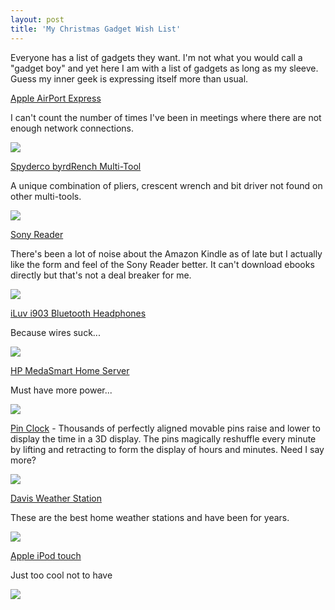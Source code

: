 ```yaml
---
layout: post  
title: 'My Christmas Gadget Wish List'
---
```

Everyone has a list of gadgets they want. I'm not what you would call a "gadget boy" and yet here I am with a list of gadgets as long as my sleeve. Guess my inner geek is expressing itself more than usual.

[Apple AirPort Express](http://store.apple.com/1-800-MY-APPLE/WebObjects/AppleStore.woa/wa/RSLID?mco=AB47AE5&fnode=home/shop_mac/mac_accessories/airport_wireless&nplm=M9470LL/A)

I can't count the number of times I've been in meetings where there are not enough network connections. 

![](http://store.apple.com/Catalog/US/Images/apexpresslearnmore06072004.jpg)

[Spyderco byrdRench Multi-Tool](http://www.rei.com/product/759727)

A unique combination of pliers, crescent wrench and bit driver not found on other multi-tools. 

![](http://media.rei.com/media/g/1221672.jpg)

[Sony Reader](http://products.sel.sony.com/pa/prs/index.html)

There's been a lot of noise about the Amazon Kindle as of late but I actually like the form and feel of the Sony Reader better. It can't download ebooks directly but that's not a deal breaker for me.

![](http://products.sel.sony.com/pa/prs/images/specs_reader.jpg)

[iLuv i903 Bluetooth Headphones](http://www.i-luv.com/iLuv/product_info.php?cPath=74&products_id=302&iLuvid=41ebe584e8fadbee2336eb44bced31f3)

Because wires suck...

![](http://www.i-luv.com/iLuv/images/products/more/i903_main_img.gif)

[HP MedaSmart Home Server](http://www.shopping.hp.com/store/product/product_detail/GG795AA%2523ABA?aoid=41243&kw=hp+mediasmart+home+server)

Must have more power...

![](http://hpshopping.speedera.net/www.shopping.hp.com/shopping/images/products/gg796aa_amd_300.jpg)

[Pin Clock](http://www.amazon.com/Pin-Clock/dp/B000KESO8G/ref=sr_1_10?ie=UTF8&s=home-garden&qid=1197332376&sr=8-10) - Thousands of perfectly aligned movable pins raise and lower to display the time in a 3D display. The pins magically reshuffle every minute by lifting and retracting to form the display of hours and minutes. Need I say more?

![](http://ecx.images-amazon.com/images/I/51FY7hxeTxL._AA280_.jpg)

[Davis Weather Station](http://www.davisnet.com/weather/products/stations.asp)

These are the best home weather stations and have been for years.

![](http://www.davisnet.com/productpics/big/6327_roof_h.jpg)

[Apple iPod touch](http://www.apple.com/ipodtouch/specs.html)

Just too cool not to have

![](http://images.apple.com/ipodtouch/images/specs_ipodtouchdimensions_20070905.png)
